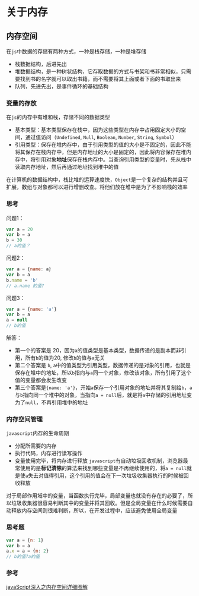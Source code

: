 # 关于内存

## 内存空间

在`js`中数据的存储有两种方式，一种是栈存储，一种是堆存储
- 栈数据结构，后进先出
- 堆数据结构，是一种树状结构，它存取数据的方式与书架和书非常相似，只需要找到书的名字就可以取出书籍，而不需要将其上面或者下面的书取出来
- 队列，先进先出，是事件循环的基础结构

### 变量的存放
在`js`的内存中有堆和栈，存储不同的数据类型
- 基本类型：基本类型保存在栈中，因为这些类型在内存中占用固定大小的空间，通过值访问（`Undefined`, `Null`, `Boolean`, `Number`, `String`, `Symbol`）
- 引用类型：保存在堆内存中，由于引用类型的值的大小是不固定的，因此不能将其保存在栈内存中，但是内存地址的大小是固定的，因此将内容保存在堆内存中，将引用对象**地址**保存在栈内存中。当查询引用类型的变量时，先从栈中读取内存地址，然后再通过地址找到堆中的值

在计算机的数据结构中，栈比堆的运算速度快，`Object`是一个复杂的结构并且可扩展，数组与对象都可以进行增删改查。将他们放在堆中是为了不影响栈的效率

### 思考
问题1：
```javascript
var a = 20
var b = a
b = 30
// a的值？
```
问题2：
```javascript
var a = {name: a}
var b = a
b.name = 'b'
// a.name 的值?
```
问题3：
```javascript
var a = {name: 'a'}
var b = a
a = null
// b的值
```
解答：
- 第一个的答案是 20，因为`a`的值类型是基本类型，数据传递的是副本而非引用，所有`b`的值为20, 修改`b`的值与`a`无关
- 第二个答案是 `b`, `a`中的值类型为引用类型，数据传递的是对象的引用，也就是保存在堆中的地址，所以`b`指向与`a`同一个对象，修改该对象，所有引用了这个值的变量都会发生改变
- 第三个答案是`{name: 'a'}`，开始`a`保存一个引用对象的地址并将其复制给`b`，`a`与`b`指向同一个堆中的对象，当指向`a = null`后，就是将`a`中存储的引用地址变为了`null`，不再引用堆中的地址

### 内存空间管理
`javascript`内存的生命周期
- 分配所需要的内存
- 执行代码，内存进行读写操作
- 变量使用完毕，将内存进行释放
`javascript`有自动垃圾回收机制，浏览器最常使用的是**标记清除**的算法来找到哪些变量是不再继续使用的，将`a = null`就是使`a`失去对值得引用，这个引用的值会在下一次垃圾收集器执行的时候被回收释放

对于局部作用域中的变量，当函数执行完毕，局部变量也就没有存在的必要了，所以垃圾收集器很容易判断其中的变量并将其回收。但是全局变量在什么时候需要自动释放内存空间则很难判断，所以，在开发过程中，应该避免使用全局变量

### 思考题
```javascript
var a = {n: 1}
var b = a
a.x = a = {m: 2}
// b的值?a的值
```

### 参考
[javaScript深入之内存空间详细图解](https://github.com/yygmind/blog/issues/14)